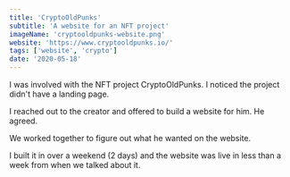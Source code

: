 ```yaml
---
title: 'CryptoOldPunks'
subtitle: 'A website for an NFT project'
imageName: 'cryptooldpunks-website.png'
website: 'https://www.cryptooldpunks.io/'
tags: ['website', 'crypto']
date: '2020-05-18'
---
```


I was involved with the NFT project CryptoOldPunks. I noticed the project didn't have a landing page.

I reached out to the creator and offered to build a website for him. He agreed.

We worked together to figure out what he wanted on the website.

I built it in over a weekend (2 days) and the website was live in less than a week from when we talked about it.

